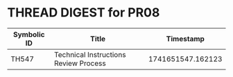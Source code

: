 # THREAD DIGEST for PR08

| Symbolic ID | Title | Timestamp |
|-------------|-------|-----------|
| TH547 | Technical Instructions Review Process | 1741651547.162123 |